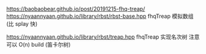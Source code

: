 https://baobaobear.github.io/post/20191215-fhq-treap/
https://nyaannyaan.github.io/library/rbst/rbst-base.hpp
fhqTreap 模拟数组 (比 splay 快)

https://nyaannyaan.github.io/library/rbst/treap.hpp
fhqTreap 实现名次树
注意可以 O(n) build (笛卡尔树)
